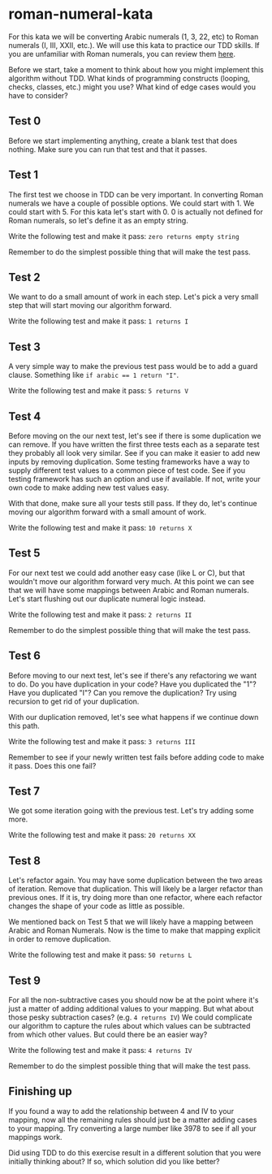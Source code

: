 # roman-numeral-kata

For this kata we will be converting Arabic numerals (1, 3, 22, etc) to Roman numerals (I, III, XXII, etc.). We will use this kata to practice our TDD skills. If you are unfamiliar with Roman numerals, you can review them [here](http://www.rapidtables.com/convert/number/roman-numerals-converter.htm).

Before we start, take a moment to think about how you might implement this algorithm without TDD. What kinds of programming constructs (looping, checks, classes, etc.) might you use? What kind of edge cases would you have to consider?

## Test 0
Before we start implementing anything, create a blank test that does nothing. Make sure you can run that test and that it passes.

## Test 1
The first test we choose in TDD can be very important. In converting Roman numerals we have a couple of possible options. We could start with 1. We could start with 5. For this kata let's start with 0. 0 is actually not defined for Roman numerals, so let's define it as an empty string.

Write the following test and make it pass: `zero returns empty string`

Remember to do the simplest possible thing that will make the test pass.

## Test 2
We want to do a small amount of work in each step. Let's pick a very small step that will start moving our algorithm forward.

Write the following test and make it pass: `1 returns I`

## Test 3
A very simple way to make the previous test pass would be to add a guard clause. Something like `if arabic == 1 return "I"`. 

Write the following test and make it pass: `5 returns V`

## Test 4
Before moving on the our next test, let's see if there is some duplication we can remove. If you have written the first three tests each as a separate test they probably all look very similar. See if you can make it easier to add new inputs by removing duplication. Some testing frameworks have a way to supply different test values to a common piece of test code. See if you testing framework has such an option and use if available. If not, write your own code to make adding new test values easy.

With that done, make sure all your tests still pass. If they do, let's continue moving our algorithm forward with a small amount of work.

Write the following test and make it pass: `10 returns X`

## Test 5
For our next test we could add another easy case (like L or C), but that wouldn't move our algorithm forward very much. At this point we can see that we will have some mappings between Arabic and Roman numerals. Let's start flushing out our duplicate numeral logic instead.

Write the following test and make it pass: `2 returns II`

Remember to do the simplest possible thing that will make the test pass.

## Test 6
Before moving to our next test, let's see if there's any refactoring we want to do. Do you have duplication in your code? Have you duplicated the "1"? Have you duplicated "I"? Can you remove the duplication? Try using recursion to get rid of your duplication.

With our duplication removed, let's see what happens if we continue down this path.

Write the following test and make it pass: `3 returns III`

Remember to see if your newly written test fails before adding code to make it pass. Does this one fail?

## Test 7
We got some iteration going with the previous test. Let's try adding some more.

Write the following test and make it pass: `20 returns XX`

## Test 8
Let's refactor again. You may have some duplication between the two areas of iteration. Remove that duplication. This will likely be a larger refactor than previous ones. If it is, try doing more than one refactor, where each refactor changes the shape of your code as little as possible.

We mentioned back on Test 5 that we will likely have a mapping between Arabic and Roman Numerals. Now is the time to make that mapping explicit in order to remove duplication.

Write the following test and make it pass: `50 returns L`

## Test 9
For all the non-subtractive cases you should now be at the point where it's just a matter of adding additional values to your mapping. But what about those pesky subtraction cases? (e.g. `4 returns IV`) We could complicate our algorithm to capture the rules about which values can be subtracted from which other values. But could there be an easier way?

Write the following test and make it pass: `4 returns IV`

Remember to do the simplest possible thing that will make the test pass.

## Finishing up
If you found a way to add the relationship between 4 and IV to your mapping, now all the remaining rules should just be a matter adding cases to your mapping. Try converting a large number like 3978 to see if all your mappings work.

Did using TDD to do this exercise result in a different solution that you were initially thinking about? If so, which solution did you like better?
